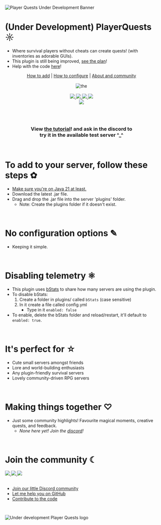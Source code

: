 ![Player Quests Under Development Banner](https://cdn.modrinth.com/data/N5NJr7y3/images/ca3ac817e9d55bd24238766c4f746291b5d2c9ae.png)

# (Under Development) PlayerQuests ☼
- Where survival players without cheats can create quests! (with inventories as adorable GUIs).
- This plugin is still being improved, [see the plan](https://github.com/users/sammypanda/projects/2/views/1?layout=board)!
- Help with the code [here](https://github.com/sammypanda/MCJE-PlayerQuests-Plugin/tree/dev/main/docs/branding/docs/developers#readme)!

<div align="center">
  <a href="#add">How to add</a> |
  <a href="#configure">How to configure</a> |
  <a href="#community">About and community</a>
  <br><br>
  <img src=https://cdn.modrinth.com/data/cached_images/834e035f26f53096b122b053e38fc08a72445c9c.png alt=the create quest inventory GUI.>
  <br><br>
  <!-- SHIELDS BELOW: -->
  <a href="https://sammypanda.moe/releases/playerquests/latest" target="_blank">
    <img src="https://img.shields.io/github/downloads/sammypanda/MCJE-PlayerQuests-Plugin/latest/total">
  </a>

  <a href="https://bstats.org/plugin/bukkit/PlayerQuests/22692" target="_blank">
    <img src="https://img.shields.io/bstats/servers/22692">
  </a>

  
  <a href="https://bstats.org/plugin/bukkit/PlayerQuests/22692" target="_blank">
    <img src="https://img.shields.io/bstats/players/22692">
  </a>
  
  <a href="https://discord.gg/EvWVSn9URf" target="_blank">
    <img src="https://img.shields.io/discord/1189911593958506567">
  </a>
  
  <br>
  <a href="https://modrinth.com/plugin/playerquests" target="_blank">
    <img src="https://img.shields.io/modrinth/game-versions/playerquests">
  </a>
  <!-- :SHIELDS ABOVE -->

  <br><br>
  <h3>
    View <a href="https://github.com/sammypanda/MCJE-PlayerQuests-Plugin/blob/main/branding/docs/tutorial/README.md">the tutorial</a>! and ask in the discord to <br> try it in the available test server ^_^
  </h3>
</div>

<br>

<h1 id="add">To add to your server, follow these steps ✿</h1>

<ul>
  <li><ins>Make sure you're on Java 21 at least.</ins></li>
  <li>Download the latest .jar file.</li>
  <li>Drag and drop the .jar file into the server 'plugins' folder.
    <ul>
      <li>Note: Create the plugins folder if it doesn't exist.</li>
    </ul>
  </li>
</ul>

<br>

<h1 id="configure">No configuration options ✎</h1>

- Keeping it simple.

<br>

<h1 id="guide">Disabling telemetry ⚛</h1>

- This plugin uses [bStats](https://github.com/Bastian/bStats) to share how many servers are using the plugin.
- To disable bStats:
    1. Create a folder in plugins/ called ``bStats`` (case sensitive)
    2. In it create a file called config.yml
        - Type in it ``enabled: false``
- To enable, delete the bStats folder and reload/restart, it'll default to ``enabled: true``.

<br>

<h1 id="community">It's perfect for ☆</h1>

- Cute small servers amongst friends
- Lore and world-building enthusiasts
- Any plugin-friendly survival servers
- Lovely community-driven RPG servers

<br>

# Making things together ♡
- Just some community highlights! Favourite magical moments, creative quests, and feedback.
  - *None here yet! Join the [discord](https://discord.gg/EvWVSn9URf)!*

<br>

# Join the community ☾
<!-- SHIELDS BELOW: -->
<a href="https://modrinth.com/plugin/playerquests" target="_blank">
  <img src="https://img.shields.io/modrinth/followers/playerquests">
</a>

<a href="https://www.spigotmc.org/resources/under-development-playerquests.114157" target="_blank">
  <img src="https://img.shields.io/spiget/stars/114157">
</a>

<a href="https://discord.gg/EvWVSn9URf" target="_blank">
  <img src="https://img.shields.io/discord/1189911593958506567">
</a>
<!-- :SHIELDS ABOVE -->
<br><br>

- [Join our little Discord community](http://discord.gg/EvWVSn9URf)
- [Let me help you on GitHub](http://github.com/sammypanda/MCJE-PlayerQuests-Plugin/issues/)
- [Contribute to the code](https://github.com/sammypanda/MCJE-PlayerQuests-Plugin/tree/dev/main/docs/branding/docs/developers#readme)

<br>

![Under development Player Quests logo](https://cdn.modrinth.com/data/N5NJr7y3/4c553e635db0e78de0720b46d15cef6f59b56c14.png)
